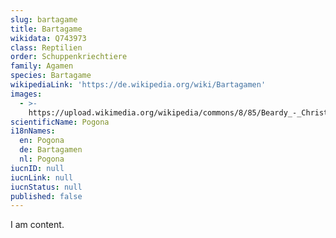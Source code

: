 ```yaml
---
slug: bartagame
title: Bartagame
wikidata: Q743973
class: Reptilien
order: Schuppenkriechtiere
family: Agamen
species: Bartagame
wikipediaLink: 'https://de.wikipedia.org/wiki/Bartagamen'
images:
  - >-
    https://upload.wikimedia.org/wikipedia/commons/8/85/Beardy_-_Christopher_Watson.jpg
scientificName: Pogona
i18nNames:
  en: Pogona
  de: Bartagamen
  nl: Pogona
iucnID: null
iucnLink: null
iucnStatus: null
published: false
---
```


I am content.

